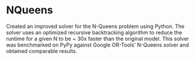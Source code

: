 # NQueens

Created an improved solver for the N-Queens problem using Python. The solver uses an optimized recursive backtracking algorithm to reduce the runtime for a given N to be ~ 30x faster than the original model. This solver was benchmarked on PyPy against Google OR-Tools’ N-Queens solver and obtained comparable results.
